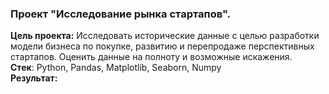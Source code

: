 ### Проект "Исследование рынка стартапов".
**Цель проекта:** Исследовать исторические данные с целью разработки модели бизнеса по покупке, развитию и перепродаже перспективных стартапов. Оценить данные на полноту и возможные искажения.  
**Стек**: Python, Pandas, Matplotlib, Seaborn, Numpy  
**Результат:**
